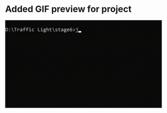 # Added GIF preview for project
![](https://github.com/aandreigeorge/traffic-light-simulator/blob/main/stage6JV.gif)
